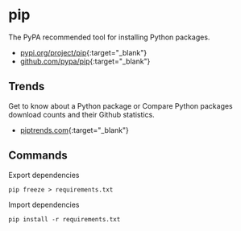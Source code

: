 # pip

The PyPA recommended tool for installing Python packages.

- [pypi.org/project/pip](https://pypi.org/project/pip/){:target="_blank"}
- [github.com/pypa/pip](https://github.com/pypa/pip){:target="_blank"}

## Trends

Get to know about a Python package or Compare Python packages download counts and their Github statistics.

- [piptrends.com](https://piptrends.com/){:target="_blank"}

## Commands

Export dependencies

```shell
pip freeze > requirements.txt 
```

Import dependencies

```shell
pip install -r requirements.txt
```
